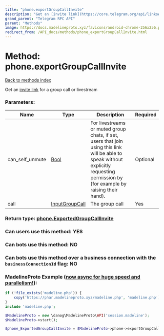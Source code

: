 ```yaml
---
title: "phone.exportGroupCallInvite"
description: "Get an [invite link](https://core.telegram.org/api/links#video-chat-livestream-links) for a group call or livestream"
grand_parent: "Telegram RPC API"
parent: "Methods"
image: https://docs.madelineproto.xyz/favicons/android-chrome-256x256.png
redirect_from: /API_docs/methods/phone_exportGroupCallInvite.html
---
```

# Method: phone.exportGroupCallInvite
[Back to methods index](index.html)



Get an [invite link](https://core.telegram.org/api/links#video-chat-livestream-links) for a group call or livestream

### Parameters:

| Name     |    Type       | Description | Required |
|----------|---------------|-------------|----------|
|can\_self\_unmute|[Bool](/API_docs/types/Bool.html) | For livestreams or muted group chats, if set, users that join using this link will be able to speak without explicitly requesting permission by (for example by raising their hand). | Optional|
|call|[InputGroupCall](/API_docs/types/InputGroupCall.html) | The group call | Yes|


### Return type: [phone.ExportedGroupCallInvite](/API_docs/types/phone.ExportedGroupCallInvite.html)

### Can users use this method: **YES**


### Can bots use this method: **NO**


### Can bots use this method over a business connection with the `businessConnectionId` flag: **NO**


### MadelineProto Example ([now async for huge speed and parallelism!](https://docs.madelineproto.xyz/docs/ASYNC.html)):


```php
if (!file_exists('madeline.php')) {
    copy('https://phar.madelineproto.xyz/madeline.php', 'madeline.php');
}
include 'madeline.php';

$MadelineProto = new \danog\MadelineProto\API('session.madeline');
$MadelineProto->start();

$phone_ExportedGroupCallInvite = $MadelineProto->phone->exportGroupCallInvite(can_self_unmute: $Bool, call: $InputGroupCall, );
```

